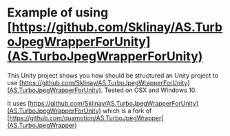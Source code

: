 # Example of using [https://github.com/Sklinay/AS.TurboJpegWrapperForUnity](AS.TurboJpegWrapperForUnity)

This Unity project shows you how should be structured an Unity project to use [https://github.com/Sklinay/AS.TurboJpegWrapperForUnity](AS.TurboJpegWrapperForUnity).
Tested on OSX and Windows 10.

It uses [https://github.com/Sklinay/AS.TurboJpegWrapperForUnity](AS.TurboJpegWrapperForUnity) which is a fork of [https://github.com/quamotion/AS.TurboJpegWrapper](AS.TurboJpegWrapper)

